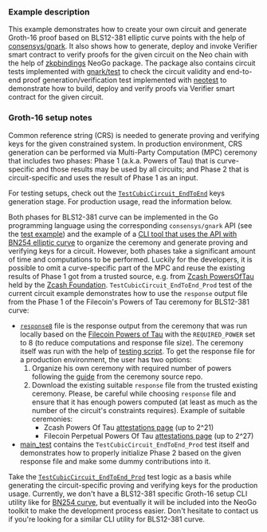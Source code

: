  ### Example description
 
 This example demonstrates how to create your own circuit and generate Groth-16
 proof based on BLS12-381 elliptic curve points with the help of
 [consensys/gnark](https://pkg.go.dev/github.com/consensys/gnark). It also shows how to generate, deploy and invoke Verifier
 smart contract to verify proofs for the given circuit on the Neo chain with the
 help of [zkpbindings](https://pkg.go.dev/github.com/nspcc-dev/neo-go/pkg/smartcontract/zkpbinding) NeoGo package. The package also contains circuit
 tests implemented with [gnark/test](https://pkg.go.dev/github.com/consensys/gnark/test) to check the circuit validity and
 end-to-end proof generation/verification test implemented with [neotest](https://pkg.go.dev/github.com/nspcc-dev/neo-go/pkg/neotest)
 to demonstrate how to build, deploy and verify proofs via Verifier smart
 contract for the given circuit.
 
### Groth-16 setup notes

Common reference string (CRS) is needed to generate proving and verifying keys
for the given constrained system. In production environment, CRS generation can
be performed via Multi-Party Computation (MPC) ceremony that includes two
phases: Phase 1 (a.k.a. Powers of Tau) that is curve-specific and those
results may be used by all circuits; and Phase 2 that is circuit-specific and
uses the result of Phase 1 as an input.

For testing setups, check out the [`TestCubicCircuit_EndToEnd`](./main_test.go)
keys generation stage. For production usage, read the information below.

Both phases for BLS12-381 curve can be implemented in the Go programming language
using the corresponding `consensys/gnark` API (see the
[test example](https://github.com/Consensys/gnark/blob/36b0b58f02d0381774b24efba0a48032e5f794b4/backend/groth16/bls12-381/mpcsetup/setup_test.go#L34))
and the example of a
[CLI tool that uses the API with BN254 elliptic curve](https://github.com/bnb-chain/zkbnb-setup)
to organize the ceremony and generate proving and verifying keys for a circuit.
However, both phases take a significant amount of time and computations to be
performed. Luckily for the developers, it is possible to omit a curve-specific
part of the MPC and reuse the existing results of Phase 1 got from a trusted
source, e.g. from [Zcash PowersOfTau](https://github.com/ZcashFoundation/powersoftau-attestations)
held by the [Zcash Foundation](https://github.com/ZcashFoundation).
`TestCubicCircuit_EndToEnd_Prod` test of the current circuit example demonstrates
how to use the `response` output file from the Phase 1 of the Filecoin's Powers
of Tau ceremony for BLS12-381 curve:
* [`response8`](./response8) file is the response output from the ceremony that was run locally
  based on the [Filecoin Powers of Tau](https://github.com/filecoin-project/powersoftau/)
  with the `REQUIRED_POWER` set to 8 (to reduce computations and response file size).
  The ceremony itself was run with the help of [testing script](https://github.com/filecoin-project/powersoftau/blob/master/test.sh).
  To get the response file for a production environment, the user has two options:
  1. Organize his own ceremony with required number of powers following the
     [guide](https://github.com/filecoin-project/powersoftau/tree/master#instructions)
     from the ceremony source repo.
  2. Download the existing suitable `response` file from the trusted existing ceremony.
     Please, be careful while choosing `response` file and ensure that it has enough
     powers computed (at least as much as the number of the circuit's constraints requires).
     Example of suitable ceremonies:
     * Zcash Powers Of Tau [attestations page](https://github.com/ZcashFoundation/powersoftau-attestations) (up to 2^21)
     * Filecoin Perpetual Powers Of Tau [attestations page](https://github.com/arielgabizon/perpetualpowersoftau#perpetual-powers-of-tau-for-bls381) (up to 2^27)
* [main_test](./main_test.go) contains the `TestCubicCircuit_EndToEnd_Prod` test
  itself and demonstrates how to properly initialize Phase 2 based on the given
  response file and make some dummy contributions into it.

Take the [`TestCubicCircuit_EndToEnd_Prod`](./main_test.go) test logic as a basis
while generating the circuit-specific proving and verifying keys for the production
usage. Currently, we don't have a BLS12-381 specific Groth-16 setup CLI utility
like for [BN254 curve](https://github.com/bnb-chain/zkbnb-setup), but eventually
it will be included into the NeoGo toolkit to make the development process easier.
Don't hesitate to contact us if you're looking for a similar CLI utility for
BLS12-381 curve.